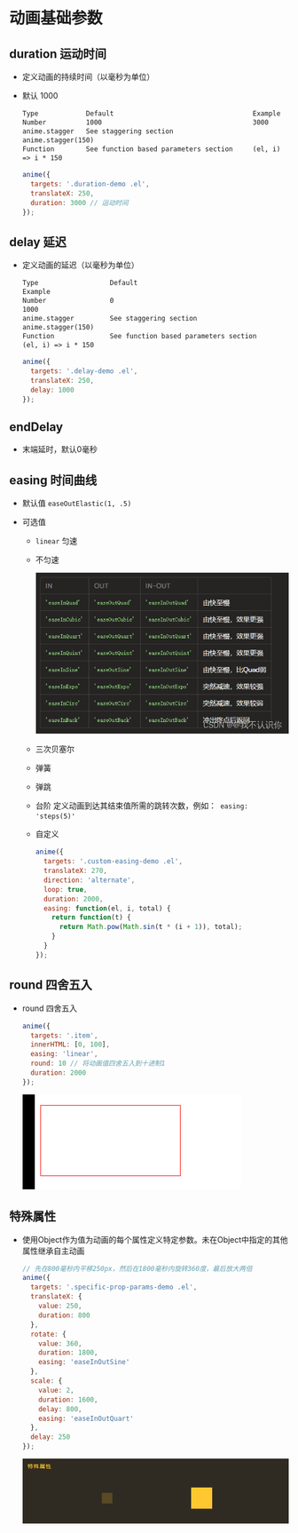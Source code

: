 # 动画基础参数

## duration 运动时间

+ 定义动画的持续时间（以毫秒为单位）
+ 默认 1000

  ```
  Type            Default                                   Example
  Number          1000                                      3000
  anime.stagger   See staggering section                    anime.stagger(150)
  Function        See function based parameters section     (el, i) => i * 150
  ```

  ```js
  anime({
    targets: '.duration-demo .el',
    translateX: 250,
    duration: 3000 // 运动时间
  });
  ```

## delay 延迟

+ 定义动画的延迟（以毫秒为单位）

  ```
  Type                  Default                                     Example
  Number                0                                           1000
  anime.stagger         See staggering section                      anime.stagger(150)
  Function              See function based parameters section       (el, i) => i * 150
  ```

  ```js
  anime({
    targets: '.delay-demo .el',
    translateX: 250,
    delay: 1000
  });
  ```

## endDelay

+  末端延时，默认0毫秒

## easing  时间曲线

+ 默认值 `easeOutElastic(1, .5)`

+ 可选值

  + `linear` 匀速
  + 不匀速

    ![alt text](images/动画基础参数之时间曲线不匀速.png)

  + 三次贝塞尔
  + 弹簧
  + 弹跳
  + 台阶 定义动画到达其结束值所需的跳转次数，例如：` easing: 'steps(5)'`
  + 自定义

    ```js
    anime({
      targets: '.custom-easing-demo .el',
      translateX: 270,
      direction: 'alternate',
      loop: true,
      duration: 2000,
      easing: function(el, i, total) {
        return function(t) {
          return Math.pow(Math.sin(t * (i + 1)), total);
        }
      }
    });
    ```

## round 四舍五入

+ round 四舍五入

  ```js
  anime({
    targets: '.item',
    innerHTML: [0, 100],
    easing: 'linear',
    round: 10 // 将动画值四舍五入到十进制1
    duration: 2000
  });
  ```

  ![alt text](images/动画基础参数之round.gif)

## 特殊属性

+ 使用Object作为值为动画的每个属性定义特定参数。未在Object中指定的其他属性继承自主动画

  ```js
  // 先在800毫秒内平移250px，然后在1800毫秒内旋转360度，最后放大两倍
  anime({
    targets: '.specific-prop-params-demo .el',
    translateX: {
      value: 250,
      duration: 800
    },
    rotate: {
      value: 360,
      duration: 1800,
      easing: 'easeInOutSine'
    },
    scale: {
      value: 2,
      duration: 1600,
      delay: 800,
      easing: 'easeInOutQuart'
    },
    delay: 250
  });
  ```

  ![alt text](images/动画基础参数之特殊属性.gif)
